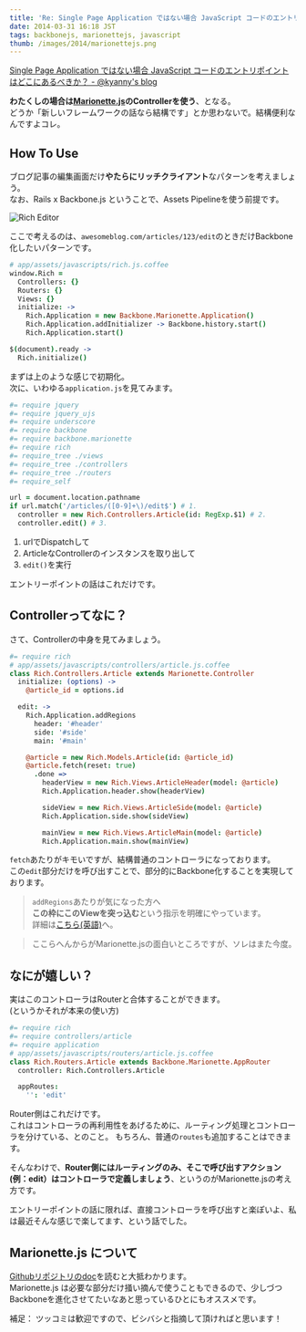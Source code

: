 ```yaml
---
title: 'Re: Single Page Application ではない場合 JavaScript コードのエントリポイントはどこにあるべきか？'
date: 2014-03-31 16:18 JST
tags: backbonejs, marionettejs, javascript
thumb: /images/2014/marionettejs.png
---
```


[Single Page Application ではない場合 JavaScript コードのエントリポイントはどこにあるべきか？ - @kyanny's blog](http://blog.kyanny.me/entry/2014/03/31/033140)

**わたくしの場合は[Marionette.js](http://marionettejs.com/)のControllerを使う**、となる。  
どうか「新しいフレームワークの話なら結構です」とか思わないで。結構便利なんですよコレ。

## How To Use

ブログ記事の編集画面だけ**やたらにリッチクライアント**なパターンを考えましょう。  
なお、Rails x Backbone.js ということで、Assets Pipelineを使う前提です。

<img src='/images/2014/rich_editor.png' class='img-rounded img-responsive' alt='Rich Editor' />

ここで考えるのは、`awesomeblog.com/articles/123/edit`のときだけBackbone化したいパターンです。

``` coffee
# app/assets/javascripts/rich.js.coffee
window.Rich = 
  Controllers: {}
  Routers: {}
  Views: {}
  initialize: ->
    Rich.Application = new Backbone.Marionette.Application()
    Rich.Application.addInitializer -> Backbone.history.start()
    Rich.Application.start()

$(document).ready ->
  Rich.initialize()
```

まずは上のような感じで初期化。  
次に、いわゆる`application.js`を見てみます。

``` coffee
#= require jquery
#= require jquery_ujs
#= require underscore
#= require backbone
#= require backbone.marionette
#= require rich
#= require_tree ./views
#= require_tree ./controllers
#= require_tree ./routers
#= require_self

url = document.location.pathname 
if url.match('/articles/([0-9]+\)/edit$') # 1.
  controller = new Rich.Controllers.Article(id: RegExp.$1) # 2.
  controller.edit() # 3.
```

1. urlでDispatchして
2. ArticleなControllerのインスタンスを取り出して
3. `edit()`を実行

エントリーポイントの話はこれだけです。  

## Controllerってなに？

さて、Controllerの中身を見てみましょう。

``` coffee
#= require rich
# app/assets/javascripts/controllers/article.js.coffee
class Rich.Controllers.Article extends Marionette.Controller
  initialize: (options) ->
    @article_id = options.id

  edit: ->
    Rich.Application.addRegions
      header: '#header'
      side: '#side'
      main: '#main'

    @article = new Rich.Models.Article(id: @article_id)
    @article.fetch(reset: true)
      .done =>
        headerView = new Rich.Views.ArticleHeader(model: @article)
        Rich.Application.header.show(headerView)

        sideView = new Rich.Views.ArticleSide(model: @article)
        Rich.Application.side.show(sideView)

        mainView = new Rich.Views.ArticleMain(model: @article)
        Rich.Application.main.show(mainView)
```

`fetch`あたりがキモいですが、結構普通のコントローラになっております。  
この`edit`部分だけを呼び出すことで、部分的にBackbone化することを実現しております。

> `addRegions`あたりが気になった方へ  
> **この枠にこのViewを突っ込む**という指示を明確にやっています。  
詳細は[こちら(英語)](https://github.com/marionettejs/backbone.marionette/blob/master/docs/marionette.region.md)へ。

> ここらへんからがMarionette.jsの面白いところですが、ソレはまた今度。

## なにが嬉しい？

実はこのコントローラはRouterと合体することができます。  
(というかそれが本来の使い方)

``` coffee
#= require rich
#= require controllers/article
#= require application
# app/assets/javascripts/routers/article.js.coffee
class Rich.Routers.Article extends Backbone.Marionette.AppRouter
  controller: Rich.Controllers.Article

  appRoutes:
    '': 'edit'
```

Router側はこれだけです。  
これはコントローラの再利用性をあげるために、ルーティング処理とコントローラを分けている、とのこと。
もちろん、普通の`routes`も追加することはできます。

そんなわけで、**Router側にはルーティングのみ、そこで呼び出すアクション(例：edit）はコントローラで定義しましょう**、というのがMarionette.jsの考え方です。

エントリーポイントの話に限れば、直接コントローラを呼び出すと楽ぽいよ、私は最近そんな感じで楽してます、という話でした。

## Marionette.js について

[Githubリポジトリのdoc](https://github.com/marionettejs/backbone.marionette/tree/master/docs)を読むと大抵わかります。  
Marionette.js は必要な部分だけ掻い摘んで使うこともできるので、少しづつBackboneを進化させてたいなあと思っているひとにもオススメです。

補足： ツッコミは歓迎ですので、ビシバシと指摘して頂ければと思います！
